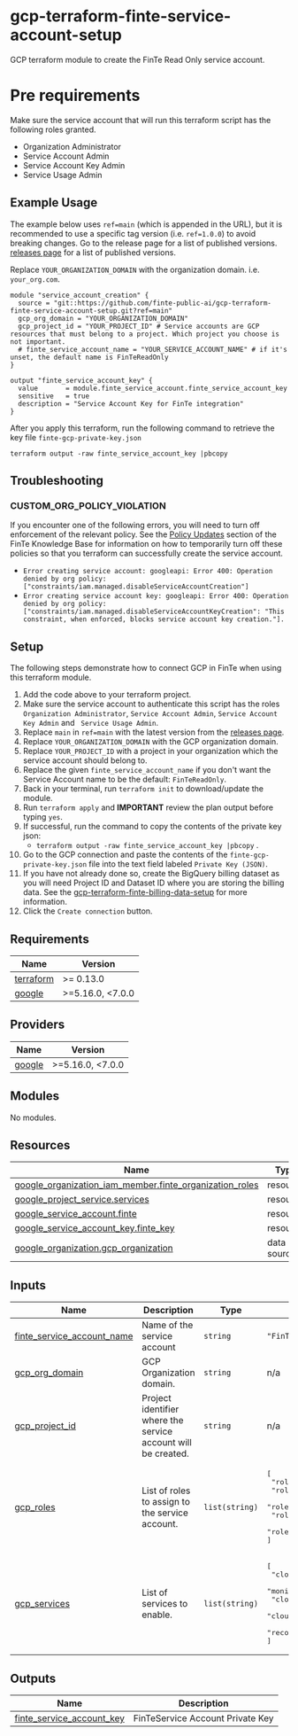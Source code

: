 
# gcp-terraform-finte-service-account-setup

GCP terraform module to create the FinTe Read Only service account.

# Pre requirements

Make sure the service account that will run this terraform script has the following roles granted.
* Organization Administrator
* Service Account Admin
* Service Account Key Admin
* Service Usage Admin

## Example Usage

The example below uses `ref=main` (which is appended in the URL),  but it is recommended to use a specific tag version (i.e. `ref=1.0.0`) to avoid breaking changes. Go to the release page for a list of published versions. [releases page](https://github.com/finte-public-ai/gcp-terraform-finte-service-account-setup/releases) for a list of published versions.

Replace `YOUR_ORGANIZATION_DOMAIN` with the organization domain. i.e. `your_org.com`.
```
module "service_account_creation" {
  source = "git::https://github.com/finte-public-ai/gcp-terraform-finte-service-account-setup.git?ref=main"
  gcp_org_domain = "YOUR_ORGANIZATION_DOMAIN"
  gcp_project_id = "YOUR_PROJECT_ID" # Service accounts are GCP resources that must belong to a project. Which project you choose is not important.
  # finte_service_account_name = "YOUR_SERVICE_ACCOUNT_NAME" # if it's unset, the default name is FinTeReadOnly
}

output "finte_service_account_key" {
  value       = module.finte_service_account.finte_service_account_key
  sensitive   = true
  description = "Service Account Key for FinTe integration"
}
```

After you apply this terraform, run the following command to retrieve the key file `finte-gcp-private-key.json`
```
terraform output -raw finte_service_account_key |pbcopy
```

## Troubleshooting

### CUSTOM_ORG_POLICY_VIOLATION
If you encounter one of the following errors, you will need to turn off enforcement of the relevant policy. See the [Policy Updates](https://docs.google.com/document/d/1U9wysY8wVnQMd4If3QJ1wzUZaSlAFZhRCjxnAYTr1eI/edit?tab=t.o63zg6fssnhm) section of the  FinTe Knowledge Base for information on how to temporarily turn off these policies so that you terraform can successfully create the service account.

  * `Error creating service account: googleapi: Error 400: Operation denied by org policy: ["constraints/iam.managed.disableServiceAccountCreation"]`
  * `Error creating service account key: googleapi: Error 400: Operation denied by org policy: ["constraints/iam.managed.disableServiceAccountKeyCreation": "This constraint, when enforced, blocks service account key creation."].`

## Setup

The following steps demonstrate how to connect GCP in FinTe when using this terraform module.

1. Add the code above to your terraform project.
2. Make sure the service account to authenticate this script has the roles `Organization Administrator`, `Service Account Admin`, `Service Account Key Admin` and ` Service Usage Admin`.
3. Replace `main` in `ref=main` with the latest version from the [releases page](https://github.com/finte-public-ai/gcp-terraform-finte-service-account-setup/releases).
4. Replace `YOUR_ORGANIZATION_DOMAIN` with the GCP organization domain.
5. Replace `YOUR_PROJECT_ID` with a project in your organization which the service account should belong to.
6. Replace the given `finte_service_account_name` if you don't want the Service Account name to be the default: `FinTeReadOnly`.
8. Back in your terminal, run `terraform init` to download/update the module.
9. Run `terraform apply` and **IMPORTANT** review the plan output before typing `yes`.
10. If successful, run the command to copy the contents of the private key json:
     - `terraform output -raw finte_service_account_key |pbcopy` .
12. Go to the GCP connection and paste the contents of the `finte-gcp-private-key.json` file into the text field labeled `Private Key (JSON)`.
13. If you have not already done so, create the BigQuery billing dataset as you will need Project ID and Dataset ID where you are storing the billing data. See the [gcp-terraform-finte-billing-data-setup](https://github.com/finte-public-ai/gcp-terraform-finte-billing-data-setup) for more information.
13. Click the `Create connection` button.


<!-- BEGIN_TF_DOCS -->
## Requirements

| Name | Version |
|------|---------|
| <a name="requirement_terraform"></a> [terraform](#requirement\_terraform) | >= 0.13.0 |
| <a name="requirement_google"></a> [google](#requirement\_google) | >=5.16.0, <7.0.0 |

## Providers

| Name | Version |
|------|---------|
| <a name="provider_google"></a> [google](#provider\_google) | >=5.16.0, <7.0.0 |

## Modules

No modules.

## Resources

| Name | Type |
|------|------|
| [google_organization_iam_member.finte_organization_roles](https://registry.terraform.io/providers/hashicorp/google/latest/docs/resources/organization_iam_member) | resource |
| [google_project_service.services](https://registry.terraform.io/providers/hashicorp/google/latest/docs/resources/project_service) | resource |
| [google_service_account.finte](https://registry.terraform.io/providers/hashicorp/google/latest/docs/resources/service_account) | resource |
| [google_service_account_key.finte_key](https://registry.terraform.io/providers/hashicorp/google/latest/docs/resources/service_account_key) | resource |
| [google_organization.gcp_organization](https://registry.terraform.io/providers/hashicorp/google/latest/docs/data-sources/organization) | data source |

## Inputs

| Name | Description | Type | Default | Required |
|------|-------------|------|---------|:--------:|
| <a name="input_finte_service_account_name"></a> [finte\_service\_account\_name](#input\_finte\_service\_account\_name) | Name of the service account | `string` | `"FinTeReadOnly"` | no |
| <a name="input_gcp_org_domain"></a> [gcp\_org\_domain](#input\_gcp\_org\_domain) | GCP Organization domain. | `string` | n/a | yes |
| <a name="input_gcp_project_id"></a> [gcp\_project\_id](#input\_gcp\_project\_id) | Project identifier where the service account will be created. | `string` | n/a | yes |
| <a name="input_gcp_roles"></a> [gcp\_roles](#input\_gcp\_roles) | List of roles to assign to the service account. | `list(string)` | <pre>[<br/>  "roles/browser",<br/>  "roles/viewer",<br/>  "roles/cloudasset.viewer",<br/>  "roles/monitoring.viewer",<br/>  "roles/recommender.viewer"<br/>]</pre> | no |
| <a name="input_gcp_services"></a> [gcp\_services](#input\_gcp\_services) | List of services to enable. | `list(string)` | <pre>[<br/>  "cloudresourcemanager.googleapis.com",<br/>  "monitoring.googleapis.com",<br/>  "cloudasset.googleapis.com",<br/>  "cloudbilling.googleapis.com",<br/>  "recommender.googleapis.com"<br/>]</pre> | no |

## Outputs

| Name | Description |
|------|-------------|
| <a name="output_finte_service_account_key"></a> [finte\_service\_account\_key](#output\_finte\_service\_account\_key) | FinTeService Account Private Key |
<!-- END_TF_DOCS -->
